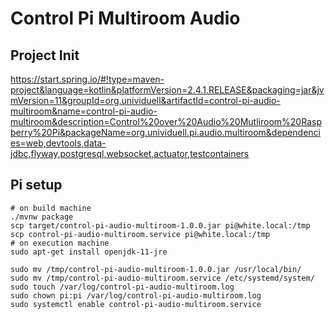 # Control Pi Multiroom Audio

## Project Init

https://start.spring.io/#!type=maven-project&language=kotlin&platformVersion=2.4.1.RELEASE&packaging=jar&jvmVersion=11&groupId=org.unividuell&artifactId=control-pi-audio-multiroom&name=control-pi-audio-multiroom&description=Control%20over%20Audio%20Mutliroom%20Raspberry%20Pi&packageName=org.unividuell.pi.audio.multiroom&dependencies=web,devtools,data-jdbc,flyway,postgresql,websocket,actuator,testcontainers

## Pi setup

```
# on build machine
./mvnw package
scp target/control-pi-audio-multiroom-1.0.0.jar pi@white.local:/tmp
scp control-pi-audio-multiroom.service pi@white.local:/tmp
# on execution machine
sudo apt-get install openjdk-11-jre

sudo mv /tmp/control-pi-audio-multiroom-1.0.0.jar /usr/local/bin/
sudo mv /tmp/control-pi-audio-multiroom.service /etc/systemd/system/
sudo touch /var/log/control-pi-audio-multiroom.log
sudo chown pi:pi /var/log/control-pi-audio-multiroom.log
sudo systemctl enable control-pi-audio-multiroom.service
```